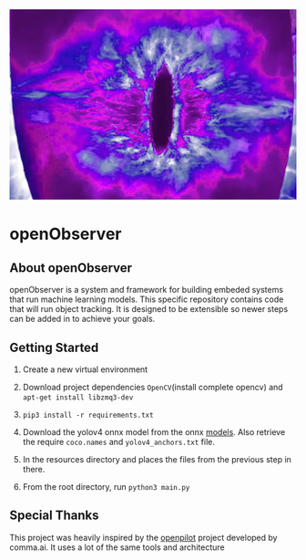 ![observer eye](extras/eye.png)

# openObserver

## About openObserver

openObserver is a system and framework for building embeded systems that run machine learning models. This specific repository contains code that will run object tracking. It is designed to be extensible so newer steps can be added in to achieve your goals.

## Getting Started

1. Create a new virtual environment

1. Download project dependencies `OpenCV`(install complete opencv)  and `apt-get install libzmq3-dev`

1. `pip3 install -r requirements.txt`

1. Download the yolov4 onnx model from the onnx [models](https://github.com/onnx/models/tree/master/vision/object_detection_segmentation/yolov4). Also retrieve the require `coco.names` and `yolov4_anchors.txt` file.

1. In the resources directory and places the files from the previous step in there.

1. From the root directory, run `python3 main.py`

## Special Thanks

This project was heavily inspired by the [openpilot](https://github.com/commaai/openpilot) project developed by comma.ai. It uses a lot of the same tools and architecture
